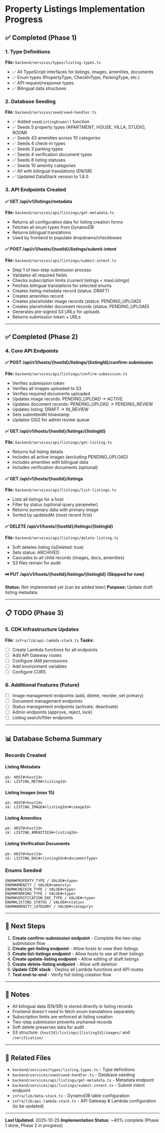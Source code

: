 # Property Listings Implementation Progress

## ✅ Completed (Phase 1)

### 1. Type Definitions

**File:** `backend/services/types/listing.types.ts`

- ✅ All TypeScript interfaces for listings, images, amenities, documents
- ✅ Enum types (PropertyType, CheckInType, ParkingType, etc.)
- ✅ API request/response types
- ✅ Bilingual data structures

### 2. Database Seeding

**File:** `backend/services/seed/seed-handler.ts`

- ✅ Added `seedListingEnums()` function
- ✅ Seeds 5 property types (APARTMENT, HOUSE, VILLA, STUDIO, ROOM)
- ✅ Seeds 43 amenities across 10 categories
- ✅ Seeds 4 check-in types
- ✅ Seeds 3 parking types
- ✅ Seeds 4 verification document types
- ✅ Seeds 8 listing statuses
- ✅ Seeds 10 amenity categories
- ✅ All with bilingual translations (EN/SR)
- ✅ Updated DataStack version to 1.8.0

### 3. API Endpoints Created

#### ✅ GET /api/v1/listings/metadata

**File:** `backend/services/api/listings/get-metadata.ts`

- Returns all configuration data for listing creation forms
- Fetches all enum types from DynamoDB
- Returns bilingual translations
- Used by frontend to populate dropdowns/checkboxes

#### ✅ POST /api/v1/hosts/{hostId}/listings/submit-intent

**File:** `backend/services/api/listings/submit-intent.ts`

- Step 1 of two-step submission process
- Validates all required fields
- Checks subscription limits (current listings < maxListings)
- Fetches bilingual translations for selected enums
- Creates listing metadata record (status: DRAFT)
- Creates amenities record
- Creates placeholder image records (status: PENDING_UPLOAD)
- Creates placeholder document records (status: PENDING_UPLOAD)
- Generates pre-signed S3 URLs for uploads
- Returns submission token + URLs

---

## ✅ Completed (Phase 2)

### 4. Core API Endpoints

#### ✅ POST /api/v1/hosts/{hostId}/listings/{listingId}/confirm-submission

**File:** `backend/services/api/listings/confirm-submission.ts`

- Verifies submission token
- Verifies all images uploaded to S3
- Verifies required documents uploaded
- Updates image records: PENDING_UPLOAD → ACTIVE
- Updates document records: PENDING_UPLOAD → PENDING_REVIEW
- Updates listing: DRAFT → IN_REVIEW
- Sets submittedAt timestamp
- Updates GSI2 for admin review queue

#### ✅ GET /api/v1/hosts/{hostId}/listings/{listingId}

**File:** `backend/services/api/listings/get-listing.ts`

- Returns full listing details
- Includes all active images (excluding PENDING_UPLOAD)
- Includes amenities with bilingual data
- Includes verification documents (optional)

#### ✅ GET /api/v1/hosts/{hostId}/listings

**File:** `backend/services/api/listings/list-listings.ts`

- Lists all listings for a host
- Filter by status (optional query parameter)
- Returns summary data with primary image
- Sorted by updatedAt (most recent first)

#### ✅ DELETE /api/v1/hosts/{hostId}/listings/{listingId}

**File:** `backend/services/api/listings/delete-listing.ts`

- Soft deletes listing (isDeleted: true)
- Sets status: ARCHIVED
- Cascades to all child records (images, docs, amenities)
- S3 files remain for audit

#### ⏭️ PUT /api/v1/hosts/{hostId}/listings/{listingId} (Skipped for now)

**Status:** Not implemented yet (can be added later)
**Purpose:** Update draft listing metadata

---

## 📋 TODO (Phase 3)

### 5. CDK Infrastructure Updates

**File:** `infra/lib/api-lambda-stack.ts`
**Tasks:**

- [ ] Create Lambda functions for all endpoints
- [ ] Add API Gateway routes
- [ ] Configure IAM permissions
- [ ] Add environment variables
- [ ] Configure CORS

### 6. Additional Features (Future)

- [ ] Image management endpoints (add, delete, reorder, set primary)
- [ ] Document management endpoints
- [ ] Status management endpoints (activate, deactivate)
- [ ] Admin endpoints (approve, reject, lock)
- [ ] Listing search/filter endpoints

---

## 📊 Database Schema Summary

### Records Created

#### Listing Metadata

```
pk: HOST#<hostId>
sk: LISTING_META#<listingId>
```

#### Listing Images (max 15)

```
pk: HOST#<hostId>
sk: LISTING_IMAGE#<listingId>#<imageId>
```

#### Listing Amenities

```
pk: HOST#<hostId>
sk: LISTING_AMENITIES#<listingId>
```

#### Listing Verification Documents

```
pk: HOST#<hostId>
sk: LISTING_DOC#<listingId>#<documentType>
```

### Enums Seeded

```
ENUM#PROPERTY_TYPE / VALUE#<type>
ENUM#AMENITY / VALUE#<amenity>
ENUM#CHECKIN_TYPE / VALUE#<type>
ENUM#PARKING_TYPE / VALUE#<type>
ENUM#VERIFICATION_DOC_TYPE / VALUE#<type>
ENUM#LISTING_STATUS / VALUE#<status>
ENUM#AMENITY_CATEGORY / VALUE#<category>
```

---

## 🎯 Next Steps

1. **Create confirm-submission endpoint** - Complete the two-step submission flow
2. **Create get-listing endpoint** - Allow hosts to view their listings
3. **Create list-listings endpoint** - Allow hosts to see all their listings
4. **Create update-listing endpoint** - Allow editing of draft listings
5. **Create delete-listing endpoint** - Allow soft deletion
6. **Update CDK stack** - Deploy all Lambda functions and API routes
7. **Test end-to-end** - Verify full listing creation flow

---

## 📝 Notes

- All bilingual data (EN/SR) is stored directly in listing records
- Frontend doesn't need to fetch enum translations separately
- Subscription limits are enforced at listing creation
- Two-step submission prevents orphaned records
- Soft delete preserves data for audit
- S3 structure: `{hostId}/listings/{listingId}/images/` and `/verification/`

---

## 🔗 Related Files

- `backend/services/types/listing.types.ts` - Type definitions
- `backend/services/seed/seed-handler.ts` - Database seeding
- `backend/services/api/listings/get-metadata.ts` - Metadata endpoint
- `backend/services/api/listings/submit-intent.ts` - Submit intent endpoint
- `infra/lib/data-stack.ts` - DynamoDB table configuration
- `infra/lib/api-lambda-stack.ts` - API Gateway & Lambda configuration (to be updated)

---

**Last Updated:** 2025-10-25
**Implementation Status:** ~40% complete (Phase 1 done, Phase 2 in progress)
